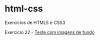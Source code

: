 # html-css
 Exercícios de HTML5 e CSS3

 Exercício 22 - <a href="html-css/exercicios/ex022/fundo002.html" target="_blank">Teste com imagens de fundo</a>
